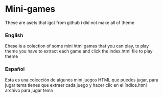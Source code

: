 # Mini-games
These are asets that igot from github i did not make all of theme
### English

Ehese is a colection of some mini html games that you can play, to play theme you have to extract each game and click the index.html file to play theme 

### Español

Esta es una colección de algunos mini juegos HTML que puedes jugar, para jugar tema tienes que extraer cada juego y hacer clic en el índice.html archivo para jugar tema